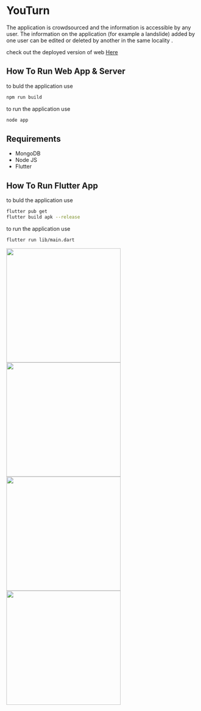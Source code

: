 # YouTurn
The application is crowdsourced and the information is
accessible by any user. The information on the application (for
example a landslide) added by one user can be edited or deleted
by another in the same locality .

check out the deployed version of web [Here](https://youturn.onrender.com)

## How To Run Web App & Server
to buld the application use
```bash
npm run build
```

to run the application use
```bash
node app
```
## Requirements
* MongoDB
* Node JS
* Flutter

## How To Run Flutter App
to buld the application use
```bash
flutter pub get
flutter build apk --release
```

to run the application use
```bash
flutter run lib/main.dart
```

<p>
<img src="https://user-images.githubusercontent.com/89939823/235377211-c8bc7fd2-31a8-477e-9f0d-926e565aa6b4.png" width="300">
<img src="https://user-images.githubusercontent.com/89939823/235377236-a4f06325-f15c-48c5-89f5-fbf58ff35a18.png" width="300">
<img src="https://user-images.githubusercontent.com/89939823/235377234-6a68d034-da34-4371-be2f-e2de3de6c14b.png" width="300">
<img src="https://user-images.githubusercontent.com/89939823/235377230-7bb05bb9-d512-468f-8876-594d38f63569.png" width="300">
</p>



